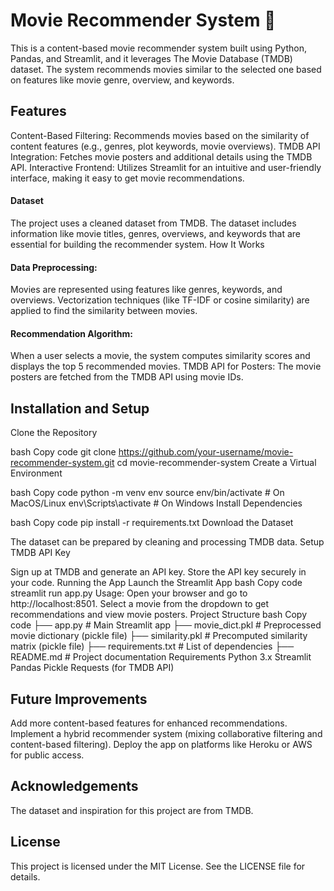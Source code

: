 # Movie Recommender System 🎥
This is a content-based movie recommender system built using Python, Pandas, and Streamlit, and it leverages The Movie Database (TMDB) dataset. The system recommends movies similar to the selected one based on features like movie genre, overview, and keywords.

## Features
Content-Based Filtering: Recommends movies based on the similarity of content features (e.g., genres, plot keywords, movie overviews).
TMDB API Integration: Fetches movie posters and additional details using the TMDB API.
Interactive Frontend: Utilizes Streamlit for an intuitive and user-friendly interface, making it easy to get movie recommendations.
#### Dataset
The project uses a cleaned dataset from TMDB.
The dataset includes information like movie titles, genres, overviews, and keywords that are essential for building the recommender system.
How It Works
#### Data Preprocessing:
Movies are represented using features like genres, keywords, and overviews.
Vectorization techniques (like TF-IDF or cosine similarity) are applied to find the similarity between movies.
#### Recommendation Algorithm:
When a user selects a movie, the system computes similarity scores and displays the top 5 recommended movies.
TMDB API for Posters:
The movie posters are fetched from the TMDB API using movie IDs.
## Installation and Setup
Clone the Repository

bash
Copy code
git clone https://github.com/your-username/movie-recommender-system.git
cd movie-recommender-system
Create a Virtual Environment

bash
Copy code
python -m venv env
source env/bin/activate  # On MacOS/Linux
env\Scripts\activate     # On Windows
Install Dependencies

bash
Copy code
pip install -r requirements.txt
Download the Dataset

The dataset can be prepared by cleaning and processing TMDB data.
Setup TMDB API Key

Sign up at TMDB and generate an API key.
Store the API key securely in your code.
Running the App
Launch the Streamlit App
bash
Copy code
streamlit run app.py
Usage:
Open your browser and go to http://localhost:8501.
Select a movie from the dropdown to get recommendations and view movie posters.
Project Structure
bash
Copy code
├── app.py                  # Main Streamlit app
├── movie_dict.pkl          # Preprocessed movie dictionary (pickle file)
├── similarity.pkl          # Precomputed similarity matrix (pickle file)
├── requirements.txt        # List of dependencies
├── README.md               # Project documentation
Requirements
Python 3.x
Streamlit
Pandas
Pickle
Requests (for TMDB API)
## Future Improvements
Add more content-based features for enhanced recommendations.
Implement a hybrid recommender system (mixing collaborative filtering and content-based filtering).
Deploy the app on platforms like Heroku or AWS for public access.
## Acknowledgements
The dataset and inspiration for this project are from TMDB.
## License
This project is licensed under the MIT License. See the LICENSE file for details.
